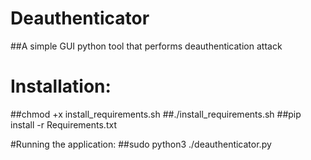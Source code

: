 # Deauthenticator
##A simple GUI python tool that performs deauthentication attack
# Installation:
##chmod +x install_requirements.sh
##./install_requirements.sh
##pip install -r Requirements.txt

#Running the application:
##sudo python3 ./deauthenticator.py
